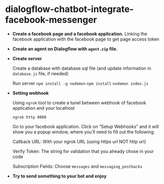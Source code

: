 # dialogflow-chatbot-integrate-facebook-messenger

- **Create a facebook page and a facebook application.**  Linking the facebook application with the facebook page to get page access token 
- **Create an agent on Dialogflow with ```agent.zip``` file.** 

- **Create server**

    Create a database with database.sql file (and update information in ```database.js``` file, if needed)
    
    Run server 
    ```npm install -g nodemon```
    ```npm install```
    ```nodemon index.js```


- **Setting webhook**

    Using ```ngrok``` tool to create a tunel between webhook of facebook application and your localhost
    
    ```ngrok http 8080```
    
    Go to your facebook application. Click on “Setup Webhooks” and it will show you a popup window, where you’ll need to fill out the following:
    
    Callback URL: With your ngrok URL (using https url NOT http url)
    
    Verify Token: The string for validation that you already chose in your code
    
    Subscription Fields: Choose ```messages``` and ```messaging_postbacks```

- **Try to send something to your bot and enjoy**
